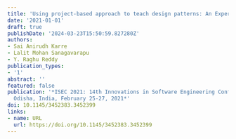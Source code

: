 ```yaml
---
title: 'Using project-based approach to teach design patterns: An Experience Report'
date: '2021-01-01'
draft: true
publishDate: '2024-03-23T15:50:59.827280Z'
authors:
- Sai Anirudh Karre
- Lalit Mohan Sanagavarapu
- Y. Raghu Reddy
publication_types:
- '1'
abstract: ''
featured: false
publication: '*ISEC 2021: 14th Innovations in Software Engineering Conference, Bhubaneswar,
  Odisha, India, February 25-27, 2021*'
doi: 10.1145/3452383.3452399
links:
- name: URL
  url: https://doi.org/10.1145/3452383.3452399
---
```



